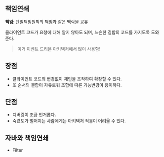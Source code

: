 책임연쇄
-

**책임**: 단일책임원칙의 책임과 같은 맥락을 공유

클라이언트 코드가 요청에 대해 알지 않아도 되며, 느슨한 결합의 코드를 가지도록 도와준다.
> 이거 이벤트 드리븐 아키텍처에서 많이 사용함!

장점
-
- 클라이언트 코드의 변경없이 체인을 조작하여 확장할 수 있다. 
- 또 순서의 결합이 자유로워 조합에 따른 기능변경이 용이하다.

단점
-
- 디버깅이 조금 번거롭다.
- 숙련도가 떨어지는 사람에게는 아키텍처 적응이 어려울 수 있다.

자바와 책임연쇄
-
- Filter